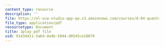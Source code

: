 ```yaml
---
content_type: resource
description: ''
file: https://ol-ocw-studio-app-qa.s3.amazonaws.com/courses/8-04-quantum-physics-i-spring-2016/9143d4113abdda4b5044d0545ca18879_lA8-N_ARHTw.pdf
file_type: application/pdf
resourcetype: Document
title: 3play pdf file
uid: 9143d411-3abd-da4b-5044-d0545ca18879
---
```

